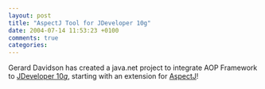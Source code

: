 ```yaml
---
layout: post
title: "AspectJ Tool for JDeveloper 10g"
date: 2004-07-14 11:53:23 +0100
comments: true
categories:
---
```


Gerard Davidson has created a java.net project to integrate AOP Framework to [JDeveloper 10*g*](http://jdeveloperaop.dev.java.net/), starting with an extension for [AspectJ](http://eclipse.org/aspectj/)!

